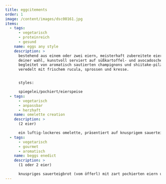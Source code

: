 ```yaml
---
title: eggcitements
order: 1
image: /content/images/dsc00161.jpg
items:
  - tags:
      - vegetarisch
      - proteinreich
      - gesund
    name: eggs any style
    description: >
      bestehend aus einem oder zwei eiern, meisterhaft zubereitete eier nach
      deiner wahl, kunstvoll serviert auf süßkartoffel- und avocadoscheiben.
      begleitet von aromatisch sautierten champignons und shiitake-pilzen,
      veredelt mit frischem rucula, sprossen und kresse.


      styles:

      spiegelei/pochiert/eierspeise
  - tags:
      - vegetarisch
      - anpassbar
      - herzhaft
    name: omelette creation
    description: >
      (2 eier)

      ein luftig-lockeres omelette, präsentiert auf knusprigem sauerteigbrot (vom öfferl), gefüllt mit karamellisierten zwiebeln, shiitake-champignonspilzen und frischem spinat. gestalte es nach deinem geschmack mit tomaten, speckwürfeln, käse oder avocado. gekrönt mit rucula, sprossen und kresse.
  - tags:
      - vegetarisch
      - gourmet
      - aromatisch
    name: beggs enedict
    description: >
      (1 oder 2 eier)

      knuspriges sauerteigbrot (vom öfferl) mit zart pochierten eiern und einer samtigen avocadosauce, wahlweise verfeinert mit schinken, speck oder lachs. serviert mit champignons oder shiitake-pilzen, garniert mit frischem rucula, sprossen, kresse und knusprigen pinienkernen.
---
```

